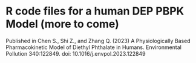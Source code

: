 # R code files for a human DEP PBPK Model (more to come)
Published in Chen S., Shi Z., and Zhang Q. (2023) A Physiologically Based Pharmacokinetic Model of Diethyl Phthalate in Humans. Environmental Pollution 340:122849. 
doi: 10.1016/j.envpol.2023.122849
